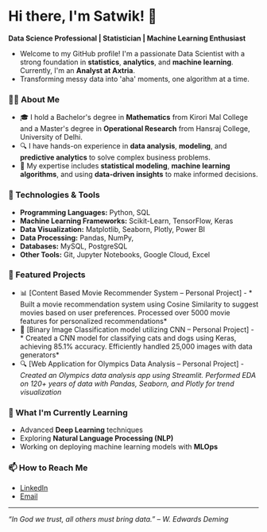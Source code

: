 # Hi there, I'm Satwik! 👋 

**Data Science Professional | Statistician | Machine Learning Enthusiast**

- Welcome to my GitHub profile! I'm a passionate Data Scientist with a strong foundation in **statistics**, **analytics**, and **machine learning**. Currently, I'm an **Analyst at Axtria**. 
- Transforming messy data into 'aha' moments, one algorithm at a time.

### 👨‍💻 About Me
- 🎓 I hold a Bachelor's degree in **Mathematics** from Kirori Mal College and a Master's degree in **Operational Research** from Hansraj College, University of Delhi.
- 🔍 I have hands-on experience in **data analysis**, **modeling**, and **predictive analytics** to solve complex business problems.
- 🧠 My expertise includes **statistical modeling**, **machine learning algorithms**, and using **data-driven insights** to make informed decisions.

### 🔧 Technologies & Tools
- **Programming Languages:** Python, SQL
- **Machine Learning Frameworks:** Scikit-Learn, TensorFlow, Keras
- **Data Visualization:** Matplotlib, Seaborn, Plotly, Power BI
- **Data Processing:** Pandas, NumPy, 
- **Databases:** MySQL, PostgreSQL
- **Other Tools:** Git, Jupyter Notebooks, Google Cloud, Excel

### 🌟 Featured Projects
- 📊 [Content Based Movie Recommender System – Personal Project] - * Built a movie recommendation system using Cosine Similarity to suggest movies based on user preferences. Processed over 5000 movie features for personalized recommendations*
- 🤖 [Binary Image Classification model utilizing CNN – Personal Project] - * Created a CNN model for classifying cats and dogs using Keras, achieving 85.1% accuracy. Efficiently handled 25,000 images with data generators*
- 🔍 [Web Application for Olympics Data Analysis – Personal Project] - *Created an Olympics data analysis app using Streamlit. Performed EDA on 120+ years of data with Pandas, Seaborn, and Plotly for trend visualization*


### 🌱 What I'm Currently Learning
- Advanced **Deep Learning** techniques
- Exploring **Natural Language Processing (NLP)**
- Working on deploying machine learning models with **MLOps**

### 📫 How to Reach Me
- [LinkedIn](https://www.linkedin.com/in/psatwik)
- [Email](mailto:satwikpandey.sp@gmail.com)

---

*“In God we trust, all others must bring data.” – W. Edwards Deming*
